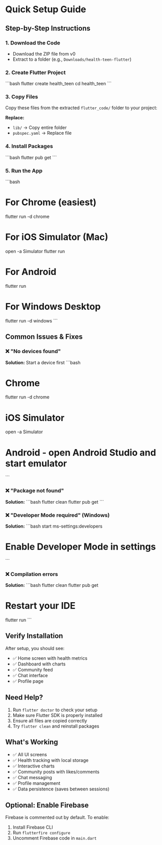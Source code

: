 # Quick Setup Guide

## Step-by-Step Instructions

### 1. Download the Code
- Download the ZIP file from v0
- Extract to a folder (e.g., `Downloads/health-teen-flutter`)

### 2. Create Flutter Project
\`\`\`bash
flutter create health_teen
cd health_teen
\`\`\`

### 3. Copy Files
Copy these files from the extracted `flutter_code/` folder to your project:

**Replace:**
- `lib/` → Copy entire folder
- `pubspec.yaml` → Replace file

### 4. Install Packages
\`\`\`bash
flutter pub get
\`\`\`

### 5. Run the App
\`\`\`bash
# For Chrome (easiest)
flutter run -d chrome

# For iOS Simulator (Mac)
open -a Simulator
flutter run

# For Android
flutter run

# For Windows Desktop
flutter run -d windows
\`\`\`

## Common Issues & Fixes

### ❌ "No devices found"
**Solution:** Start a device first
\`\`\`bash
# Chrome
flutter run -d chrome

# iOS Simulator
open -a Simulator

# Android - open Android Studio and start emulator
\`\`\`

### ❌ "Package not found"
**Solution:**
\`\`\`bash
flutter clean
flutter pub get
\`\`\`

### ❌ "Developer Mode required" (Windows)
**Solution:**
\`\`\`bash
start ms-settings:developers
# Enable Developer Mode in settings
\`\`\`

### ❌ Compilation errors
**Solution:**
\`\`\`bash
flutter clean
flutter pub get
# Restart your IDE
flutter run
\`\`\`

## Verify Installation

After setup, you should see:
- ✅ Home screen with health metrics
- ✅ Dashboard with charts
- ✅ Community feed
- ✅ Chat interface
- ✅ Profile page

## Need Help?

1. Run `flutter doctor` to check your setup
2. Make sure Flutter SDK is properly installed
3. Ensure all files are copied correctly
4. Try `flutter clean` and reinstall packages

## What's Working

- ✅ All UI screens
- ✅ Health tracking with local storage
- ✅ Interactive charts
- ✅ Community posts with likes/comments
- ✅ Chat messaging
- ✅ Profile management
- ✅ Data persistence (saves between sessions)

## Optional: Enable Firebase

Firebase is commented out by default. To enable:

1. Install Firebase CLI
2. Run `flutterfire configure`
3. Uncomment Firebase code in `main.dart`
